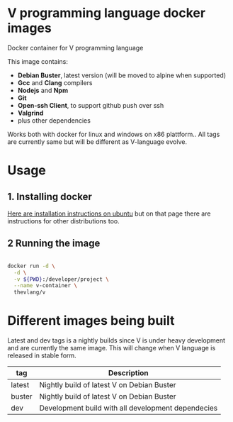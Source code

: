 # V programming language docker images
Docker container for V programming language

This image contains:
- **Debian Buster**, latest version (will be moved to alpine when supported)
- **Gcc** and **Clang** compilers
- **Nodejs** and **Npm**
- **Git**
- **Open-ssh Client**, to support github push over ssh
- **Valgrind**
- plus other dependencies

Works both with docker for linux and windows on x86 plattform.. All tags are currently same but will be different as V-language evolve.  

# Usage

## 1. Installing docker

[Here are installation instructions on ubuntu](https://docs.docker.com/engine/install/ubuntu/) but on that page there are instructions for other distributions too.

## 2 Running the image

```bash

docker run -d \
  -d \
  -v ${PWD}:/developer/project \
  --name v-container \
  thevlang/v

```

# Different images being built

Latest and dev tags is a nightly builds since V is under heavy development and are currently the same image. This will change when V language is released in stable form. 

| tag           |       Description |
| ------------- | ----------------- |
| latest        | Nightly build of latest V on Debian Buster|
| buster        | Nightly build of latest V on Debian Buster|
| dev           | Development build with all development dependecies |